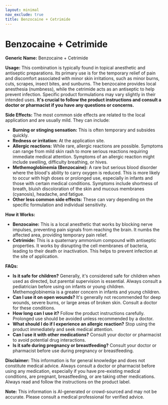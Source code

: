 ```yaml
---
layout: minimal
nav_exclude: true
title: Benzocaine + Cetrimide
---
```


# Benzocaine + Cetrimide

**Generic Name:** Benzocaine + Cetrimide

**Usage:** This combination is typically found in topical anesthetic and antiseptic preparations.  Its primary use is for the temporary relief of pain and discomfort associated with minor skin irritations, such as minor burns, cuts, scrapes, insect bites, and sunburns.  The benzocaine provides local anesthesia (numbness), while the cetrimide acts as an antiseptic to help prevent infection.  Specific product formulations may vary slightly in their intended uses.  **It's crucial to follow the product instructions and consult a doctor or pharmacist if you have any questions or concerns.**

**Side Effects:**  The most common side effects are related to the local application and are usually mild. They can include:

* **Burning or stinging sensation:** This is often temporary and subsides quickly.
* **Redness or irritation:** At the application site.
* **Allergic reactions:** While rare, allergic reactions are possible. Symptoms can range from mild skin rash to more serious reactions requiring immediate medical attention.  Symptoms of an allergic reaction might include swelling, difficulty breathing, or hives.
* **Methemoglobinemia (Benzocaine):** A rare but serious blood disorder where the blood's ability to carry oxygen is reduced. This is more likely to occur with high doses or prolonged use, especially in infants and those with certain medical conditions.  Symptoms include shortness of breath, bluish discoloration of the skin and mucous membranes (cyanosis), headache, and fatigue.
* **Other less common side effects:**  These can vary depending on the specific formulation and individual sensitivity.


**How it Works:**

* **Benzocaine:**  This is a local anesthetic that works by blocking nerve impulses, preventing pain signals from reaching the brain.  It numbs the affected area, providing temporary pain relief.
* **Cetrimide:** This is a quaternary ammonium compound with antiseptic properties. It works by disrupting the cell membranes of bacteria, leading to their death or inactivation.  This helps to prevent infection at the site of application.


**FAQs:**

* **Is it safe for children?**  Generally, it's considered safe for children when used as directed, but parental supervision is essential.  Always consult a pediatrician before using on infants or young children.  Methemoglobinemia is a greater concern in infants and young children.
* **Can I use it on open wounds?**  It's generally not recommended for deep wounds, severe burns, or large areas of broken skin. Consult a doctor for these conditions.
* **How long can I use it?**  Follow the product instructions carefully.  Prolonged use should be avoided unless recommended by a doctor.
* **What should I do if I experience an allergic reaction?**  Stop using the product immediately and seek medical attention.
* **Can I use it with other medications?**  Consult your doctor or pharmacist to avoid potential drug interactions.
* **Is it safe during pregnancy or breastfeeding?**  Consult your doctor or pharmacist before use during pregnancy or breastfeeding.


**Disclaimer:**  This information is for general knowledge and does not constitute medical advice.  Always consult a doctor or pharmacist before using any medication, especially if you have pre-existing medical conditions, are pregnant, breastfeeding, or are taking other medications.  Always read and follow the instructions on the product label.


**Note:** This information is AI-generated or crowd-sourced and may not be accurate. Please consult a medical professional for verified advice.